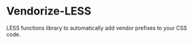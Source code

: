 Vendorize-LESS
==============

LESS functions library to automatically add vendor prefixes to your CSS code.